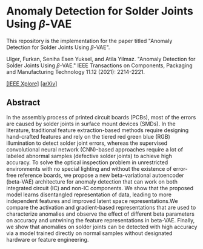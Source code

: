 # Anomaly Detection for Solder Joints Using *β*-VAE

This repository is the implementation for the paper titled "Anomaly Detection for Solder Joints Using *β*-VAE".

Ulger, Furkan, Seniha Esen Yuksel, and Atila Yilmaz. "Anomaly Detection for Solder Joints Using *β*-VAE." IEEE Transactions on Components, Packaging and Manufacturing Technology 11.12 (2021): 2214-2221.

[[IEEE Xplore]](https://ieeexplore.ieee.org/document/9579423) [[arXiv]](https://arxiv.org/abs/2104.11927)

## Abstract
In the assembly process of printed circuit boards
(PCBs), most of the errors are caused by solder joints in
surface mount devices (SMDs). In the literature, traditional
feature extraction-based methods require designing hand-crafted
features and rely on the tiered red green blue (RGB) illumination
to detect solder joint errors, whereas the supervised convolutional
neural network (CNN)-based approaches require a lot of
labeled abnormal samples (defective solder joints) to achieve high
accuracy. To solve the optical inspection problem in unrestricted
environments with no special lighting and without the existence
of error-free reference boards, we propose a new beta-variational
autoencoder (beta-VAE) architecture for anomaly detection that
can work on both integrated circuit (IC) and non-IC components.
We show that the proposed model learns disentangled
representation of data, leading to more independent features and
improved latent space representations.We compare the activation
and gradient-based representations that are used to characterize
anomalies and observe the effect of different beta parameters on
accuracy and untwining the feature representations in beta-VAE.
Finally, we show that anomalies on solder joints can be detected
with high accuracy via a model trained directly on normal
samples without designated hardware or feature engineering.


